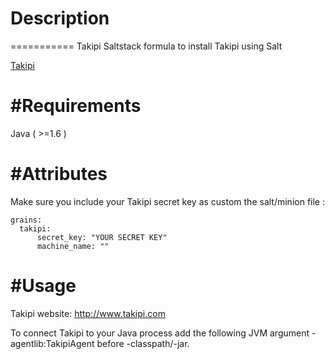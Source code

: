 # Description
===========
Takipi Saltstack formula to install Takipi using Salt

[Takipi](https://app.takipi.com/)

#Requirements
===========
Java ( >=1.6 )

#Attributes
===========
Make sure you include your Takipi secret key as custom the salt/minion file :

```
grains:
  takipi:
      secret_key: "YOUR SECRET KEY"
      machine_name: ""
```
#Usage
===========
Takipi website: http://www.takipi.com

To connect Takipi to your Java process add the following JVM argument -agentlib:TakipiAgent before -classpath/-jar.
